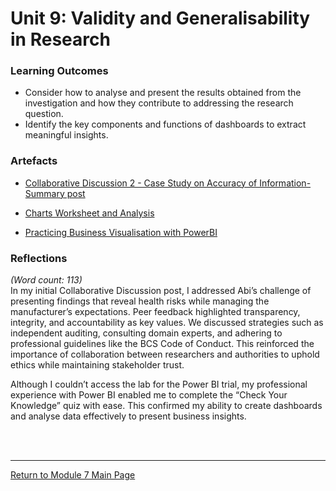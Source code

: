 # Unit 9: Validity and Generalisability in Research

### Learning Outcomes
 - Consider how to analyse and present the results obtained from the investigation and how they contribute to addressing the research question.
 - Identify the key components and functions of dashboards to extract meaningful insights.

### Artefacts 
 - [Collaborative Discussion 2 - Case Study on Accuracy of Information-Summary post](RMPP_Unit09_Summary.pdf)

 - [Charts Worksheet and Analysis](RMPP_Unit09_Activity.md)

 - [Practicing Business Visualisation with PowerBI](RMPP_Unit09_PowerBI.pdf)

### Reflections
_(Word count: 113)_ <br>
In my initial Collaborative Discussion post, I addressed Abi’s challenge of presenting findings that reveal health risks while managing the manufacturer’s expectations. Peer feedback highlighted transparency, integrity, and accountability as key values. We discussed strategies such as independent auditing, consulting domain experts, and adhering to professional guidelines like the BCS Code of Conduct. This reinforced the importance of collaboration between researchers and authorities to uphold ethics while maintaining stakeholder trust.

Although I couldn’t access the lab for the Power BI trial, my professional experience with Power BI enabled me to complete the “Check Your Knowledge” quiz with ease. This confirmed my ability to create dashboards and analyse data effectively to present business insights.

<br><br>

--- 

[Return to Module 7 Main Page](RMPP_main.md)
